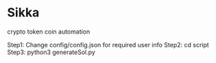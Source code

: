 # Sikka
crypto token coin automation

Step1: Change config/config.json for required user info
Step2: cd script
Step3: python3 generateSol.py
